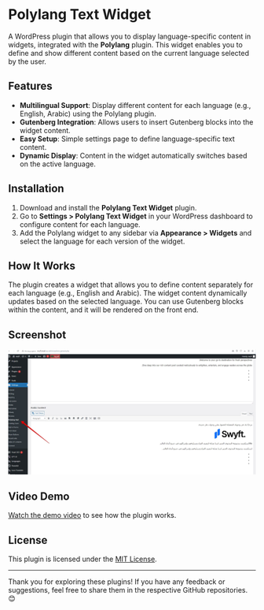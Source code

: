 # Polylang Text Widget

A WordPress plugin that allows you to display language-specific content in widgets, integrated with the **Polylang** plugin. This widget enables you to define and show different content based on the current language selected by the user.

## Features

- **Multilingual Support**: Display different content for each language (e.g., English, Arabic) using the Polylang plugin.
- **Gutenberg Integration**: Allows users to insert Gutenberg blocks into the widget content.
- **Easy Setup**: Simple settings page to define language-specific text content.
- **Dynamic Display**: Content in the widget automatically switches based on the active language.

## Installation

1. Download and install the **Polylang Text Widget** plugin.
2. Go to **Settings > Polylang Text Widget** in your WordPress dashboard to configure content for each language.
3. Add the Polylang widget to any sidebar via **Appearance > Widgets** and select the language for each version of the widget.

## How It Works

The plugin creates a widget that allows you to define content separately for each language (e.g., English and Arabic). The widget content dynamically updates based on the selected language. You can use Gutenberg blocks within the content, and it will be rendered on the front end.

## Screenshot

![Polylang Text Widget Screenshot](https://github.com/childtheme/codesupple/blob/polylang-text-widget/screenshot.jpg)

## Video Demo

[Watch the demo video](https://github.com/childtheme/codesupple/blob/polylang-text-widget/video.mp4) to see how the plugin works.

## License

This plugin is licensed under the [MIT License](LICENSE).


---


Thank you for exploring these plugins! If you have any feedback or suggestions, feel free to share them in the respective GitHub repositories. 😊  


